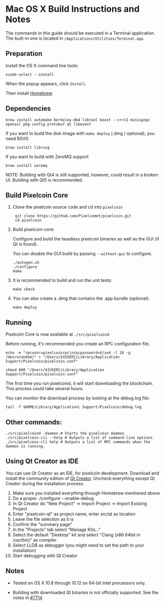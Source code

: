 Mac OS X Build Instructions and Notes
====================================
The commands in this guide should be executed in a Terminal application.
The built-in one is located in `/Applications/Utilities/Terminal.app`.

Preparation
-----------
Install the OS X command line tools:

`xcode-select --install`

When the popup appears, click `Install`.

Then install [Homebrew](https://brew.sh).

Dependencies
----------------------

    brew install automake berkeley-db4 libtool boost --c++11 miniupnpc openssl pkg-config protobuf qt libevent

If you want to build the disk image with `make deploy` (.dmg / optional), you need RSVG

    brew install librsvg

If you want to build with ZeroMQ support
    
    brew install zeromq

NOTE: Building with Qt4 is still supported, however, could result in a broken UI. Building with Qt5 is recommended.

Build Pixelcoin Core
------------------------

1. Clone the pixelcoin source code and cd into `pixelcoin`

        git clone https://github.com/Pixelcomet/pixelcoin.git
        cd pixelcoin

2.  Build pixelcoin-core:

    Configure and build the headless pixelcoin binaries as well as the GUI (if Qt is found).

    You can disable the GUI build by passing `--without-gui` to configure.

        ./autogen.sh
        ./configure
        make

3.  It is recommended to build and run the unit tests:

        make check

4.  You can also create a .dmg that contains the .app bundle (optional):

        make deploy

Running
-------

Pixelcoin Core is now available at `./src/pixelcoind`

Before running, it's recommended you create an RPC configuration file.

    echo -e "rpcuser=pixelcoinrpc\nrpcpassword=$(xxd -l 16 -p /dev/urandom)" > "/Users/${USER}/Library/Application Support/Pixelcoin/pixelcoin.conf"

    chmod 600 "/Users/${USER}/Library/Application Support/Pixelcoin/pixelcoin.conf"

The first time you run pixelcoind, it will start downloading the blockchain. This process could take several hours.

You can monitor the download process by looking at the debug.log file:

    tail -f $HOME/Library/Application\ Support/Pixelcoin/debug.log

Other commands:
-------

    ./src/pixelcoind -daemon # Starts the pixelcoin daemon.
    ./src/pixelcoin-cli --help # Outputs a list of command-line options.
    ./src/pixelcoin-cli help # Outputs a list of RPC commands when the daemon is running.

Using Qt Creator as IDE
------------------------
You can use Qt Creator as an IDE, for pixelcoin development.
Download and install the community edition of [Qt Creator](https://www.qt.io/download/).
Uncheck everything except Qt Creator during the installation process.

1. Make sure you installed everything through Homebrew mentioned above
2. Do a proper ./configure --enable-debug
3. In Qt Creator do "New Project" -> Import Project -> Import Existing Project
4. Enter "pixelcoin-qt" as project name, enter src/qt as location
5. Leave the file selection as it is
6. Confirm the "summary page"
7. In the "Projects" tab select "Manage Kits..."
8. Select the default "Desktop" kit and select "Clang (x86 64bit in /usr/bin)" as compiler
9. Select LLDB as debugger (you might need to set the path to your installation)
10. Start debugging with Qt Creator

Notes
-----

* Tested on OS X 10.8 through 10.12 on 64-bit Intel processors only.

* Building with downloaded Qt binaries is not officially supported. See the notes in [#7714](https://github.com/bitcoin/bitcoin/issues/7714)
